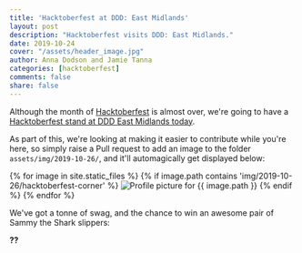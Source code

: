 ```yaml
---
title: 'Hacktoberfest at DDD: East Midlands'
layout: post
description: "Hacktoberfest visits DDD: East Midlands."
date: 2019-10-24
cover: "/assets/header_image.jpg"
author: Anna Dodson and Jamie Tanna
categories: [hacktoberfest]
comments: false
share: false
---
```

Although the month of [Hacktoberfest](https://hacktoberfest.digitalocean.com/) is almost over, we're going to have a [Hacktoberfest stand at DDD East Midlands today](https://www.dddeastmidlands.com/hacktoberfest/).

As part of this, we're looking at making it easier to contribute while you're here, so simply raise a Pull request to add an image to the folder `assets/img/2019-10-26/`, and it'll automagically get displayed below:

<section class="contributors_grid">
{% for image in site.static_files %}
{% if image.path contains 'img/2019-10-26/hacktoberfest-corner' %}
<img src="{{ site.baseurl }}{{ image.path }}" alt="Profile picture for {{ image.path }}" />
{% endif %}
{% endfor %}
</section>

We've got a tonne of swag, and the chance to win an awesome pair of Sammy the Shark slippers:

**??**
